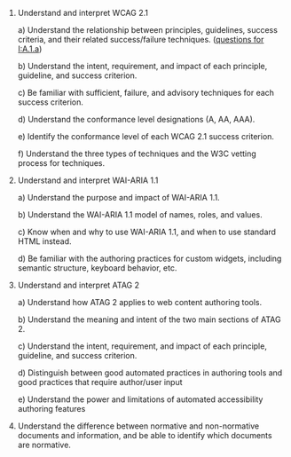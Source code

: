 1.  Understand and interpret WCAG 2.1

    a) Understand the relationship between principles, guidelines, success criteria, and their related success/failure techniques. ([questions for I:A.1.a](I/A/1.a.gift))

    b) Understand the intent, requirement, and impact of each principle, guideline, and success criterion.

    c) Be familiar with sufficient, failure, and advisory techniques for each success criterion.

    d) Understand the conformance level designations (A, AA, AAA).

    e) Identify the conformance level of each WCAG 2.1 success criterion. 

    f) Understand the three types of techniques and the W3C vetting process for techniques.
2.  Understand and interpret WAI-ARIA 1.1

    a) Understand the purpose and impact of WAI-ARIA 1.1. 

    b) Understand the WAI-ARIA 1.1 model of names, roles, and values.

    c) Know when and why to use WAI-ARIA 1.1, and when to use standard HTML instead.

    d) Be familiar with the authoring practices for custom widgets, including semantic structure, keyboard behavior, etc.
3.  Understand and interpret ATAG 2

    a) Understand how ATAG 2 applies to web content authoring tools.

    b) Understand the meaning and intent of the two main sections of ATAG 2.

    c) Understand the intent, requirement, and impact of each principle, guideline, and success criterion.

    d) Distinguish between good automated practices in authoring tools and good practices that require author/user input

    e) Understand the power and limitations of automated accessibility authoring features
4.  Understand the difference between normative and non-normative documents and information, and be able to identify which documents are normative.
